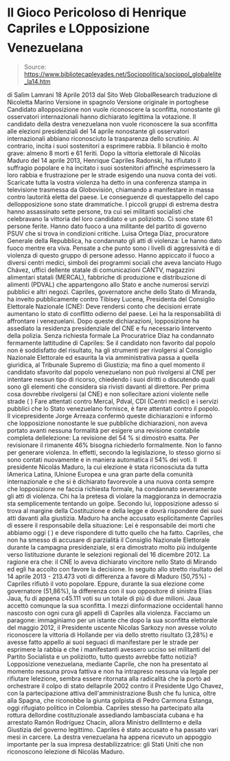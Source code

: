 # Il Gioco Pericoloso di Henrique Capriles e LOpposizione Venezuelana

> Source: https://www.bibliotecapleyades.net/Sociopolitica/sociopol_globalelite_la14.htm

di
Salim Lamrani
18 Aprile
2013
dal Sito Web
GlobalResearch
traduzione
di
Nicoletta Marino
Versione in spagnolo
Versione originale in portoghese
Candidato allopposizione non vuole riconoscere la sconfitta,
nonostante gli osservatori internazionali hanno dichiarato legittima la
votazione.
Il candidato
della destra venezuelana non vuole riconoscere la sua sconfitta alle
elezioni presidenziali del 14 aprile nonostante gli osservatori
internazionali abbiano riconosciuto la trasparenza dello scrutinio.
Al contrario,
incita i suoi sostenitori a esprimere rabbia. Il bilancio è molto grave:
almeno 8 morti e 61 feriti.
Dopo la
vittoria elettorale di Nicolás Maduro del 14 aprile 2013, Henrique
Capriles Radonski, ha rifiutato il suffragio popolare e ha incitato i
suoi sostenitori affinché esprimessero la loro rabbia e frustrazione per
le strade esigendo una nuova conta dei voti.
Scaricate
tutta la vostra violenza ha detto in una conferenza stampa in televisione
trasmessa da Globovisión, chiamando a manifestare in massa contro lautorità
eletta del paese.
Le conseguenze
di questappello del capo dellopposizione sono state drammatiche.
I piccoli
gruppi di estrema destra hanno assassinato sette persone, tra cui sei
militanti socialisti che celebravano la vittoria del loro candidato e un
poliziotto. Ci sono state 61 persone ferite. Hanno dato fuoco a una
militante del partito di governo PSUV che si trova in condizioni critiche.
Luisa
Ortega Díaz,
procuratore Generale della Repubblica, ha condannato gli atti di violenza:
Le hanno
dato fuoco mentre era viva. Pensate a che punto sono i livelli di
aggressività e di violenza di questo gruppo di persone adesso.
Hanno
appiccato il fuoco a diversi centri medici, simboli dei programmi sociali
che aveva lanciato Hugo Chávez, uffici dellente statale di
comunicazioni CANTV, magazzini alimentari statali (MERCAL), fabbriche di
produzione e distribuzione di alimenti (PDVAL) che appartengono allo Stato e
anche numerosi servizi pubblici e altri negozi.
Capriles,
governatore anche dello Stato di Miranda, ha inveito pubblicamente contro
Tibisey Lucena, Presidenta del Consiglio Elettorale Nazionale (CNE):
Deve
rendersi conto che decisioni errate aumentano lo stato di conflitto
odierno del paese. Lei ha la responsabilità di affrontare i
venezuelani.
Dopo queste
dichiarazioni, lopposizione ha assediato la residenza presidenziale del CNE
e fu necessario lintervento della polizia.
Senza richiesta formale
La
Procuratrice Díaz ha condannato fermamente lattitudine di Capriles:
Se il
candidato non favorito dal popolo non è soddisfatto del risultato, ha
gli strumenti per rivolgersi al Consiglio Nazionale Elettorale ed
esaurita la via amministrativa passa a quella giuridica, al Tribunale
Supremo di Giustizia; ma fino a quel momento il candidato sfavorito dal
popolo venezuelano non può rivolgersi al CNE per intentare nessun tipo
di ricorso, chiedendo i suoi diritti o discutendo quali sono gli
elementi che considera sia rivisti davanti al direttore.
Per prima cosa
dovrebbe rivolgersi (al CNE) e non sollecitare azioni violente nelle strade
(
) Fare attentati contro Mercal, Pdval, CDI (Centri medici) e i servizi
pubblici che lo Stato venezuelano fornisce, è fare attentati contro il
popolo.
Il
vicepresidente Jorge Arreaza confermò queste dichiarazioni e informò
che lopposizione nonostante le sue pubbliche dichiarazioni, non aveva
portato avanti nessuna formalità per esigere una revisione contabile
completa dellelezione:
La
revisione del 54 % si dimostrò esatta. Per revisionare il rimanente 46%
bisogna richiederlo formalmente. Non lo fanno per generare violenza.
In effetti,
secondo la legislazione, lo stesso giorno si sono contati nuovamente e in
maniera automatica il 54% dei voti.
Il presidente
Nicolás Maduro, la cui elezione è stata riconosciuta da tutta
lAmerica Latina, lUnione Europea e una gran parte della comunità
internazionale e che si è dichiarato favorevole a una nuova conta sempre che
lopposizione ne faccia richiesta formale, ha condannato severamente gli
atti di violenza.
Chi ha
la pretesa di violare la maggioranza in democrazia sta semplicemente
tentando un golpe.
Secondo lui,
lopposizione adesso si trova al margine della Costituzione e della legge
e dovrà rispondere dei suoi atti davanti alla giustizia.
Maduro ha
anche accusato esplicitamente Capriles di essere il responsabile della
situazione:
Lei è
responsabile dei morti che abbiamo oggi (
) e deve rispondere di tutto
quello che ha fatto.
Capriles, che
non ha smesso di accusare di parzialità il Consiglio Nazionale Elettorale
durante la campagna presidenziale, si era dimostrato molto più indulgente
verso listituzione durante le selezioni regionali del 16 dicembre 2012.
La ragione era
che:
il CNE lo
aveva dichiarato vincitore nello Stato di Mirando ed egli ha accolto con
favore la decisione.
In seguito
allo stretto risultato del 14 aprile 2013 - 213.473 voti di differenza a
favore di Maduro (50,75%) - Capriles rifiutò il voto popolare.
Eppure,
durante la sua elezione come governatore (51,86%), la differenza con il suo
oppositore di sinistra Elias Jaua, fu di appena c45.111 voti su un totale di
più di due milioni. Jaua accettò comunque la sua sconfitta.
I
mezzi
dinformazione occidentali
hanno nascosto con ogni cura gli appelli di Capriles alla violenza.
Facciamo un
paragone: immaginiamo per un istante che dopo la sua sconfitta elettorale
del maggio 2012, il Presidente uscente Nicolas Sarkozy non avesse voluto
riconoscere la vittoria di Hollande per via dello stretto risultato (3,28%)
e avesse fatto appello ai suoi seguaci di manifestare per le strade per
esprimere la rabbia e che i manifestanti avessero ucciso sei militanti del
Partito Socialista e un poliziotto, tutto questo avrebbe fatto notizia?
Lopposizione
venezuelana, mediante Caprile, che non ha presentato al momento nessuna
prova fattiva e non ha intrapreso nessuna via legale per rifiutare
lelezione, sembra essere ritornata alla radicalità che la portò ad
orchestrare il colpo di stato dellaprile 2002 contro il Presidente Ugo
Chavez, con la partecipazione attiva
dell'amministrazione
Bush
che fu lunica, oltre alla Spagna, che riconobbe la giunta golpista di
Pedro Carmona Estanga, oggi rifugiato politico in Colombia.
Capriles
stesso ha partecipato alla rottura dellordine costituzionale assediando
lambasciata cubana e ha arrestato Ramón Rodríguez Chacín, allora
Ministro dellInterno e della Giustizia del governo legittimo.
Capriles è
stato accusato e ha passato vari mesi in carcere.
La destra venezuelana ha appena ricevuto un appoggio importante per la sua
impresa destabilizzatrice: gli Stati Uniti che non riconoscono lelezione
di Nicolás Maduro.
